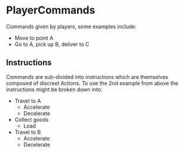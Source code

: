 # PlayerCommands
Commands given by players, some examples include:
- Move to point A
- Go to A, pick up B, deliver to C

## Instructions
Commands are sub-divided into instructions which are themselves composed of discreet Actions. To use the 2nd example from above the instructions might be broken down into:
- Travel to A
  - Accelerate
  - Decelerate
- Collect goods
  - Load
- Travel to B
  - Accelerate
  - Decelerate
